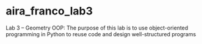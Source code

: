 # aira_franco_lab3
 Lab 3 – Geometry OOP:  The purpose of this lab is to use object-oriented programming in Python to reuse code and design  well-structured programs
